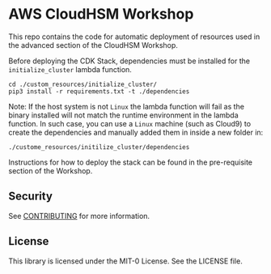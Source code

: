 # AWS CloudHSM Workshop  

This repo contains the code for automatic deployment of resources used in the advanced section of the CloudHSM Workshop.

Before deploying the CDK Stack, dependencies must be installed for the `initialize_cluster` lambda function.

```
cd ./custom_resources/initialize_cluster/
pip3 install -r requirements.txt -t ./dependencies
```

Note: If the host system is not `Linux` the lambda function will fail as the binary installed will not match the runtime environment in the lambda function. In such case, you can use a `Linux` machine (such as Cloud9) to create the dependencies and manually added them in inside a new folder in: 

`./custome_resources/initilize_cluster/dependencies`

Instructions for how to deploy the stack can be found in the pre-requisite section of the Workshop.

## Security

See [CONTRIBUTING](CONTRIBUTING.md#security-issue-notifications) for more information.

## License

This library is licensed under the MIT-0 License. See the LICENSE file.

